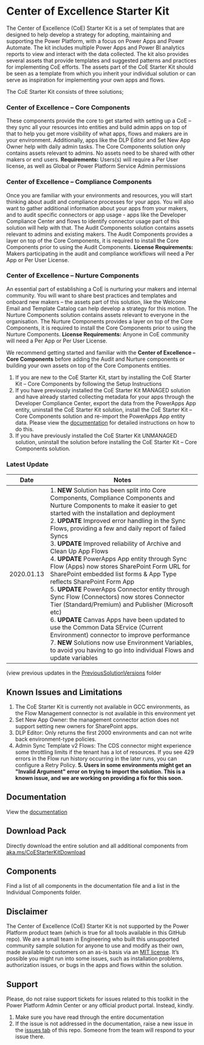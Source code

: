 # Center of Excellence Starter Kit
The Center of Excellence (CoE) Starter Kit is a set of templates that are designed to help develop a strategy for adopting, maintaining and supporting the Power Platform, with a focus on Power Apps and Power Automate. The kit includes multiple Power Apps and Power BI analytics reports to view and interact with the data collected.  The kit also provides several assets that provide templates and suggested patterns and practices for implementing CoE efforts. The assets part of the CoE Starter Kit should be seen as a template from which you inherit your individual solution or can serve as inspiration for implementing your own apps and flows.

The CoE Starter Kit consists of three solutions;

### Center of Excellence – Core Components 
These components provide the core to get started with setting up a CoE – they sync all your resources into entities and build admin apps on top of that to help you get more visibility of what apps, flows and makers are in your environment. Additionally, apps like the DLP Editor and Set New App Owner help with daily admin tasks.
The Core Components solution only contains assets relevant to admins. No assets need to be shared with other makers or end users.
**Requirements:**  Users(s) will require a Per User license, as well as Global or Power Platform Service Admin permissions

### Center of Excellence – Compliance Components
Once you are familiar with your environments and resources, you will start thinking about audit and compliance processes for your apps. You will also want to gather additional information about your apps from your makers, and to audit specific connectors or app usage - apps like the Developer Compliance Center and flows to identify connector usage part of this solution will help with that.
The Audit Components solution contains assets relevant to admins and existing makers. 
The Audit Components provides a layer on top of the Core Components, it is required to install the Core Components prior to using the Audit Components. 
**License Requirements:**  Makers participating in the audit and compliance workflows will need a Per App or Per User License.

### Center of Excellence – Nurture Components
An essential part of establishing a CoE is nurturing your makers and internal community. You will want to share best practices and templates and onboard new makers – the assets part of this solution, like the Welcome Email and Template Catalog can help develop a strategy for this motion.
The Nurture Components solution contains assets relevant to everyone in the organisation. 
The Nurture Components provides a layer on top of the Core Components, it is required to install the Core Components prior to using the Nurture Components.
**License Requirements:**  Anyone in CoE community will need a Per App or Per User License.

We recommend getting started and familiar with the **Center of Excellence – Core Components** before adding the Audit and Nurture components or building your own assets on top of the Core Components entities.
1.	If you are new to the CoE Starter Kit, start by installing the CoE Starter Kit – Core Components by following the Setup Instructions
2.	If you have previously installed the CoE Starter Kit MANAGED solution and have already started collecting metadata for your apps through the Developer Compliance Center, export the data from the PowerApps App entity, uninstall the CoE Starter Kit solution, install the CoE Starter Kit – Core Components solution and re-import the PowerApps App entity data. Please view the [documentation](https://github.com/microsoft/powerapps-tools/blob/master/Administration/CoEStarterKit/CoE%20Starter%20Kit%20-%20Documentation%20and%20Setup%20Instructions.pdf) for detailed instructions on how to do this.
3.	If you have previously installed the CoE Starter Kit UNMANAGED solution, uninstall the solution before installing the CoE Starter Kit – Core Components solution.


### Latest Update
Date | Notes
---|---
2020.01.13 | 1. **NEW** Solution has been split into Core Components, Compliance Components and Nurture Components to make it easier to get started with the installation and deployment<br> 2. **UPDATE** Improved error handling in the Sync Flows, providing a few and daily report of failed Syncs <br>3. **UPDATE** Improved reliability of Archive and Clean Up App Flows <br>4. **UPDATE** PowerApps App entity through Sync Flow (Apps) now stores SharePoint Form URL for SharePoint embedded list forms & App Type reflects SharePoint Form App <br>5. **UPDATE** PowerApps Connector entity through Sync Flow (Connectors) now stores Connector Tier (Standard/Premium) and Publisher (Microsoft etc) <br>6. **UPDATE** Canvas Apps have been updated to use the Common Data SErvice (Current Environment) connector to improve performance <br>7. **NEW** Solutions now use Environment Variables, to avoid you having to go into individual Flows and update variables 

(view previous updates in the [PreviousSolutionVersions](https://github.com/microsoft/powerapps-tools/tree/master/Administration/CoEStarterKit/PreviousSolutionVersions) folder

## Known Issues and Limitations
1. The CoE Starter Kit is currently not available in GCC environments, as the Flow Management connector is not available in this environment yet
2. Set New App Owner: the management connector action does not support setting new owners for SharePoint apps.
3. DLP Editor: Only returns the first 2000 environments and can not write back environment-type policies.
4. Admin Sync Template v2 Flows: The CDS connector might experience some throttling limits if the tenant has a lot of resources. If you see 429 errors in the Flow run history occurring in the later runs, you can configure a Retry Policy. 
**5. Users in some environments might get an "Invalid Argument" error on trying to import the solution. This is a known issue, and we are working on providing a fix for this soon.**


## Documentation
View the [documentation](https://github.com/microsoft/powerapps-tools/blob/master/Administration/CoEStarterKit/CoE%20Starter%20Kit%20-%20Documentation%20and%20Setup%20Instructions.pdf)

## Download Pack
Directly download the entire solution and all additional components from [aka.ms/CoEStarterKitDownload](https://aka.ms/CoEStarterKitDownload)

## Components
Find a list of all components in the documentation file and a list in the Individual Components folder.

## Disclaimer
The Center of Excellence (CoE) Starter Kit is not supported by the Power Platform product team (which is true for all tools available in this GitHub repo). We are a small team in Engineering who built this unsupported community sample solution for anyone to use and modify as their own, made available to customers on an as-is basis via an [MIT license](https://github.com/microsoft/powerapps-tools/blob/master/LICENSE). It’s possible you might run into some issues, such as installation problems, authorization issues, or bugs in the apps and flows within the solution. 

## Support
Please, do not raise support tickets for issues related to this toolkit in the Power Platform Admin Center or any official product portal. 
Instead, kindly. 
1. Make sure you have read through the entire documentation 
2. If the issue is not addressed in the documentation, raise a new issue in the [issues tab](https://github.com/microsoft/powerapps-tools/issues) of this repo. Someone from the team will respond to your issue there.  
